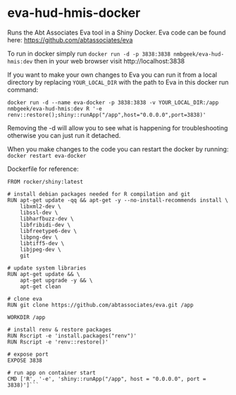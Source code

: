 # eva-hud-hmis-docker

Runs the Abt Associates Eva tool in a Shiny Docker. Eva code can be found here: https://github.com/abtassociates/eva

To run in docker simply run `docker run -d -p 3838:3838 nmbgeek/eva-hud-hmis:dev` then in your web browser visit http://localhost:3838

If you want to make your own changes to Eva you can run it from a local directory by replacing `YOUR_LOCAL_DIR` with the path to Eva in this docker run command:

```
docker run -d --name eva-docker -p 3838:3838 -v YOUR_LOCAL_DIR:/app nmbgeek/eva-hud-hmis:dev R '-e renv::restore();shiny::runApp("/app",host="0.0.0.0",port=3838)'
```

Removing the -d will allow you to see what is happening for troubleshooting otherwise you can just run it detached.

When you make changes to the code you can restart the docker by running: `docker restart eva-docker`

Dockerfile for reference:

````# Base image https://hub.docker.com/u/rocker/
FROM rocker/shiny:latest

# install debian packages needed for R compilation and git
RUN apt-get update -qq && apt-get -y --no-install-recommends install \
    libxml2-dev \
    libssl-dev \
    libharfbuzz-dev \
    libfribidi-dev \
    libfreetype6-dev \
    libpng-dev \
    libtiff5-dev \
    libjpeg-dev \
    git

# update system libraries
RUN apt-get update && \
    apt-get upgrade -y && \
    apt-get clean

# clone eva
RUN git clone https://github.com/abtassociates/eva.git /app

WORKDIR /app

# install renv & restore packages
RUN Rscript -e 'install.packages("renv")'
RUN Rscript -e 'renv::restore()'

# expose port
EXPOSE 3838

# run app on container start
CMD ['R', '-e', 'shiny::runApp("/app", host = "0.0.0.0", port = 3838)']```
````
